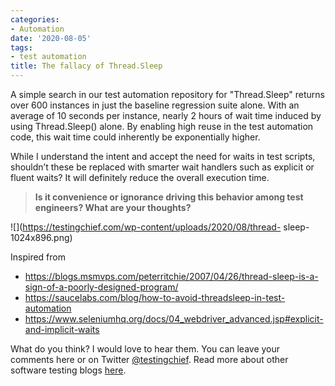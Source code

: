 ```yaml
---
categories:
- Automation
date: '2020-08-05'
tags:
- test automation
title: The fallacy of Thread.Sleep
---
```


A simple search in our test automation repository for "Thread.Sleep" returns
over 600 instances in just the baseline regression suite alone. With an
average of 10 seconds per instance, nearly 2 hours of wait time induced by
using Thread.Sleep() alone. By enabling high reuse in the test automation
code, this wait time could inherently be exponentially higher.

While I understand the intent and accept the need for waits in test scripts,
shouldn’t these be replaced with smarter wait handlers such as explicit or
fluent waits? It will definitely reduce the overall execution time.

> **Is it convenience or ignorance driving this behavior among test engineers?
> What are your thoughts?**

![](https://testingchief.com/wp-content/uploads/2020/08/thread-
sleep-1024x896.png)

Inspired from

  * <https://blogs.msmvps.com/peterritchie/2007/04/26/thread-sleep-is-a-sign-of-a-poorly-designed-program/>
  * <https://saucelabs.com/blog/how-to-avoid-threadsleep-in-test-automation>
  * <https://www.seleniumhq.org/docs/04_webdriver_advanced.jsp#explicit-and-implicit-waits>

What do you think? I would love to hear them. You can leave your comments here
or on Twitter [@testingchief](https://twitter.com/testingchief). Read more
about other software testing blogs
[here](https://testingchief.com/category/testing/).